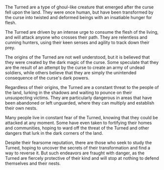 The Turned are a type of ghoul-like creature that emerged after the curse fell upon the land. They were once human, but have been transformed by the curse into twisted and deformed beings with an insatiable hunger for flesh.

The Turned are driven by an intense urge to consume the flesh of the living, and will attack anyone who crosses their path. They are relentless and cunning hunters, using their keen senses and agility to track down their prey.

The origins of the Turned are not well understood, but it is believed that they were created by the dark magic of the curse. Some speculate that they are the result of an attempt by the curse to create an army of undead soldiers, while others believe that they are simply the unintended consequence of the curse's dark powers.

Regardless of their origins, the Turned are a constant threat to the people of the land, lurking in the shadows and waiting to pounce on their unsuspecting victims. They are particularly dangerous in areas that have been abandoned or left unguarded, where they can multiply and establish their own nests.

Many people live in constant fear of the Turned, knowing that they could be attacked at any moment. Some have even taken to fortifying their homes and communities, hoping to ward off the threat of the Turned and other dangers that lurk in the dark corners of the land.

Despite their fearsome reputation, there are those who seek to study the Turned, hoping to uncover the secrets of their transformation and find a way to reverse it. But such endeavors are fraught with danger, as the Turned are fiercely protective of their kind and will stop at nothing to defend themselves and their nests.
